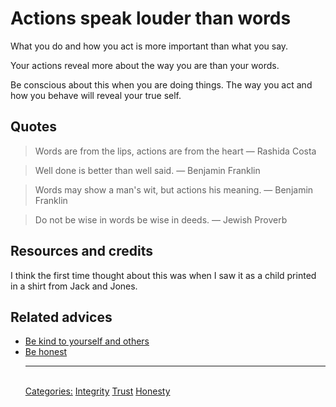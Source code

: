 # Actions speak louder than words

What you do and how you act is more important than what you say.

Your actions reveal more about the way you are than your words.

Be conscious about this when you are doing things. The way you act and how you behave will reveal your true self.


## Quotes

> Words are from the lips, actions are from the heart ― Rashida Costa

> Well done is better than well said. ― Benjamin Franklin

> Words may show a man's wit, but actions his meaning. ― Benjamin Franklin

> Do not be wise in words be wise in deeds. ― Jewish Proverb 

## Resources and credits

I think the first time thought about this was when I saw it as a child printed in a shirt from Jack and Jones.

## Related advices

- [Be kind to yourself and others](../Be%20kind%20to%20yourself%20and%20others/index.md)
- [Be honest](../Be%20honest/index.md)<hr/><br/>[Categories:](../Categories/index.md) [Integrity](../Categories/Integrity.md) [Trust](../Categories/Trust.md) [Honesty](../Categories/Honesty.md)